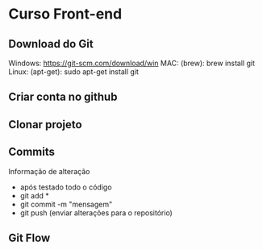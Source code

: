 # Curso Front-end
## Download do Git

Windows: https://git-scm.com/download/win
MAC: (brew): brew install git
Linux: (apt-get): sudo apt-get install git

## Criar conta no github

## Clonar projeto

## Commits
Informação de alteração
- após testado todo o código
- git add *
- git commit -m "mensagem"
- git push (enviar alterações para o repositório)

## Git Flow
